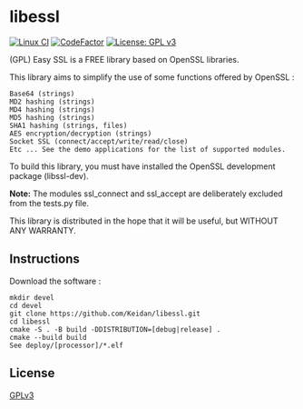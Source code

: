 # libessl
[![Linux CI](https://github.com/Keidan/libessl/actions/workflows/linux.yml/badge.svg)][linuxCI]
[![CodeFactor](https://www.codefactor.io/repository/github/keidan/libessl/badge)][codefactor]
[![License: GPL v3](https://img.shields.io/badge/License-GPLv3-blue.svg)][license]

(GPL) Easy SSL is a FREE library based on OpenSSL libraries.


This library aims to simplify the use of some functions offered by OpenSSL :

	Base64 (strings)
	MD2 hashing (strings)
	MD4 hashing (strings)
	MD5 hashing (strings)
	SHA1 hashing (strings, files)
	AES encryption/decryption (strings)
	Socket SSL (connect/accept/write/read/close)
	Etc ... See the demo applications for the list of supported modules.

To build this library, you must have installed the OpenSSL development package (libssl-dev).

**Note:** The modules ssl\_connect and ssl\_accept are deliberately excluded from the tests.py file.

This library is distributed in the hope that it will be useful, but WITHOUT ANY WARRANTY.

## Instructions

Download the software :

	mkdir devel
	cd devel
	git clone https://github.com/Keidan/libessl.git
	cd libessl
	cmake -S . -B build -DDISTRIBUTION=[debug|release] .
	cmake --build build
	See deploy/[processor]/*.elf


## License

[GPLv3](https://github.com/Keidan/libessl/blob/master/license.txt)

[linuxCI]: https://github.com/Keidan/libessl/actions?query=workflow%3ALinux
[codefactor]: https://www.codefactor.io/repository/github/keidan/libessl
[license]: https://github.com/Keidan/libessl/blob/master/license.txt
